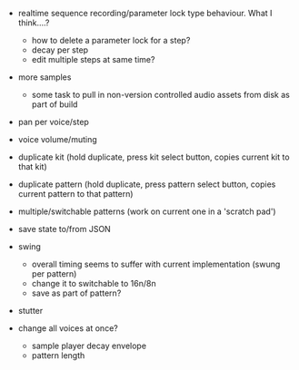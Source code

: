 - realtime sequence recording/parameter lock type behaviour. What I think....?
  - how to delete a parameter lock for a step?
  - decay per step
  - edit multiple steps at same time?

- more samples
  - some task to pull in non-version controlled audio assets from disk as part of build
- pan per voice/step
- voice volume/muting
- duplicate kit (hold duplicate, press kit select button, copies current kit to that kit)
- duplicate pattern (hold duplicate, press pattern select button, copies current pattern to that pattern)
- multiple/switchable patterns (work on current one in a 'scratch pad')
- save state to/from JSON
- swing
  - overall timing seems to suffer with current implementation (swung per pattern)
  - change it to switchable to 16n/8n
  - save as part of pattern?
- stutter
- change all voices at once?
  - sample player decay envelope
  - pattern length
